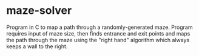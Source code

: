 # maze-solver

Program in C to map a path through a randomly-generated maze. Program requires input of maze size, then finds entrance and exit points and maps the path through the maze using the "right hand" algorithm which always keeps a wall to the right.
